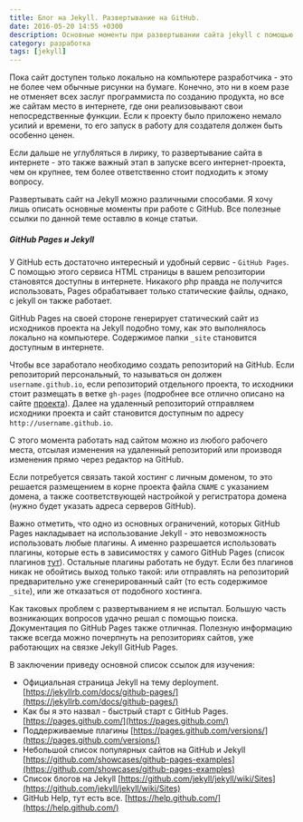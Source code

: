 ```yaml
---
title: Блог на Jekyll. Развертывание на GitHub.
date: 2016-05-20 14:55 +0300
description: Основные моменты при развертывании сайта jekyll с помощью сервиса на GitHub.
category: разработка
tags: [jekyll]
---
```

Пока сайт доступен только локально на компьютере разработчика - это не более чем обычные рисунки на бумаге. Конечно, это ни в коем разе не отменяет всех заслуг программиста по созданию продукта, но все же сайтам место в интернете, где они реализовывают свои непосредственные функции. Если к проекту было приложено немало усилий и времени, то его запуск в работу для создателя должен быть особенно ценен.

Если дальше не углубляться в лирику, то развертывание сайта в интернете - это также важный этап в запуске всего интернет-проекта, чем он крупнее, тем более ответственно стоит подходить к этому вопросу.

Развертывать сайт на Jekyll можно различными способами. Я хочу лишь описать основные моменты при работе с GitHub. Все полезные ссылки по данной теме оставлю в конце статьи.

##### GitHub Pages и Jekyll

У GitHub есть достаточно интересный и удобный сервис - `GitHub Pages`. С помощью этого сервиса HTML страницы в вашем репозитории становятся доступны в интернете. Никакого php правда не получится использовать, Pages обрабатывает только статические файлы, однако, с jekyll он также работает.

GitHub Pages на своей стороне генерирует статический сайт из исходников проекта на Jekyll подобно тому, как это выполнялось локально на компьютере. Содержимое папки `_site` становится доступным в интернете.

Чтобы все заработало необходимо создать репозиторий на GitHub. Если репозиторий персональный, то называться он должен `username.github.io`, если репозиторий отдельного проекта, то исходники стоит размещать в ветке `gh-pages` (подробнее все отлично описано на сайте [проекта](https://pages.github.com/)). Далее на удаленный репозиторий отправляем исходники проекта и сайт становится доступным по адресу `http://username.github.io`.

С этого момента работать над сайтом можно из любого рабочего места, отсылая изменения на удаленный репозиторий или производя изменения прямо через редактор на GitHub.

Если потребуется связать такой хостинг с личным доменом, то это решается размещением в корне проекта файла `CNAME` с указанием домена, а также соответствующей  настройкой у регистратора домена (нужно будет указать адреса серверов GitHub).

Важно отметить, что одно из основных ограничений, которых GitHub Pages накладывает на использование Jekyll - это невозможность использовать любые плагины. А именно разрешается использовать плагины, которые есть в зависимостях у самого GitHub Pages (список плагинов [тут](https://pages.github.com/versions/)). Остальные плагины работать не будут. Если без плагинов никак не обойтись выход только такой: или отправлять на репозиторий предварительно уже сгенерированный сайт (то есть содержимое `_site`), или же отказаться от подобного хостинга.

Как таковых проблем с развертыванием я не испытал. Большую часть возникающих вопросов удачно решал с помощью поиска. Документация по GitHub Pages также отличная. Полезную информацию также всегда можно почерпнуть на репозиториях сайтов, уже работающих на связке Jekyll GitHub Pages.

В заключении приведу основной список ссылок для изучения:

- Официальная страница Jekyll на тему deployment. [https://jekyllrb.com/docs/github-pages/](https://jekyllrb.com/docs/github-pages/)
- Как бы я это назвал - быстрый старт с GitHub Pages. [https://pages.github.com/](https://pages.github.com/)
- Поддерживаемые плагины [https://pages.github.com/versions/](https://pages.github.com/versions/)
- Небольшой список популярных сайтов на GitHub и Jekyll [https://github.com/showcases/github-pages-examples](https://github.com/showcases/github-pages-examples)
- Список блогов на Jekyll [https://github.com/jekyll/jekyll/wiki/Sites](https://github.com/jekyll/jekyll/wiki/Sites)
- GitHub Help, тут есть все. [https://help.github.com/](https://help.github.com/)
